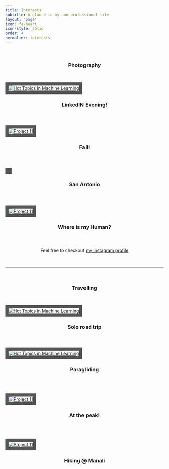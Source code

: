 ```yaml
---
title: Interests
subtitle: A glance to my non-professional life
layout: "page"
icon: fa-heart 
icon-style: solid
order: 4
permalink: interests
---
```

<br>
<div>

<div >
<h3 align="center"> Photography </h3>


<div class="row" style="margin-top:45px; background-image:'assets/images/bg_image1.jpeg';">
    <div class="1u 12u$(mobile)">
      <div class="item" >        
      </div>
    </div> 
    <div class="5u 12u$(mobile)">
      <div class="item" >
        <a href="#" class="image fit"><img style = "border:10px solid #555;" src="{{ 'assets/images/IMG20221214173647-02.jpeg' | relative_url }}" alt="Hot Topics in Machine Learning" /></a>
        <header>
          <h3>LinkedIN Evening!</h3>
        </header>
      </div>
    </div>
    <div class="1u 12u$(mobile)">
      <div class="item" >        
      </div>
    </div>
    <div class="5u 12u$(mobile)">
      <div class="item" >
        <a href="#" class="image fit"><img style = "border:10px solid #555;"  src="{{ 'assets/images/IMG_20221230225904_IMG_2680-02.jpeg' | relative_url }}" alt="Project 11" /></a>
        <header>
          <h3>Fall!</h3>
        </header>
      </div>
    </div>


<div class="row" style="margin-top: 0px;">
    <div class="1u 12u$(mobile)">
      <div class="item" >        
      </div>
    </div> 
    <div class="5u 12u$(mobile)">
      <div class="item" >
        <a href="#" class="image fit"><img style = "border:10px solid #555;"   src="{{ 'assets/images/IMG_20221229045710_IMG_2426-02-02.jpeg' | relative_url }}" alt="" /></a>
        <header>
          <h3>San Antonio</h3>
        </header>
      </div>
    </div>
    <div class="1u 12u$(mobile)">
      <div class="item" >        
      </div>
    </div>
    <div class="5u 12u$(mobile)">
      <div class="item" >
        <a href="#" class="image fit"><img  style = "border: 10px solid #555;"  src="{{ 'assets/images/IMG_20221230224123_IMG_2650-02.jpeg' | relative_url }}" alt="Project 11" style="margin-top: 100px;"></a>
        <header>
          <h3>Where is my Human?</h3>
        </header>
      </div>
    </div>
</div>

</div>
<p align="center"> Feel free to checkout <a href="https://www.instagram.com/hari_kr_/"> my Instagram profile </a>  
 </p>

</div>
<br>
<hr>
<br>



<h3 align="center"> Travelling </h3>

<div class="row" style="margin-top: 45px;">
    <div class="1u 12u$(mobile)">
      <div class="item" >        
      </div>
    </div> 
    <div class="4u 12u$(mobile)">
      <div class="item" >
        <!-- <a href="#" class="image fit"><img src="{{ 'assets/images/IMG_travel_IMG_2120-01.jpeg' | relative_url }}" 
        alt="Hot Topics in Machine Learning" /></a> -->
        <a href="#" class="image fit"><img  style = "border: 10px solid #555;"   src="{{ 'assets/images/IMG_travel_IMG_2120-01.jpeg' | relative_url }}" 
        alt="Hot Topics in Machine Learning" /></a>
        <header>
          <h3>Solo road trip</h3>
        </header>
      </div>
      <div class="item" >
        <!-- <a href="#" class="image fit"><img src="{{ 'assets/images/IMG_travel_IMG_2120-01.jpeg' | relative_url }}" 
        alt="Hot Topics in Machine Learning" /></a> -->
        <a href="#" class="image fit"><img  style = "border: 10px solid #555;"   src="{{ 'assets/images/IMG_travel_Screenshot_20210330_144630_com.huawei.himovie.overseas-01.jpeg' | relative_url }}" 
        alt="Hot Topics in Machine Learning" /></a>
        <header>
          <h3>Paragliding</h3>
        </header>
      </div>
    </div>
    <div class="3u 12u$(mobile)" style="margin-top: 65px;">
      <div class="item" >
        <a href="#" class="image fit"><img   style = "border: 10px solid #555;"  src="{{ 'assets/images/IMG_travel_20210402090542_IMG_2097-01.jpeg' | relative_url }}" alt="Project 11" /></a>
        <header>
          <h3>At the peak!</h3>
        </header>
      </div>
    </div>
    <div class="3u 12u$(mobile)" style="margin-top: 65px;">
      <div class="item" >
        <a href="#" class="image fit"><img   style = "border: 10px solid #555;"  src="{{ 'assets/images/IMG_travel_IMG_20210401_091933-01.jpeg' | relative_url }}" alt="Project 11" /></a>
        <header>
          <h3>Hiking @ Manali</h3>
        </header>
      </div>
    </div>
    <div class="1u 12u$(mobile)">
      <div class="item" >        
      </div>
    </div> 
</div>




<!-- 
I love books! Here are some I'm reading now:

1. Robert Burton: *The Anatomy of Melancholy*
2. Robert Musil: *The Man Without Qualities*
3. Kazuo Ishiguro: *The Unconsoled*
4. Malcolm Lowry: *Under the Volcano*
5. Virginia Woolf: *The Waves*
6. James Joyce: *Finnegans Wake*
7. Thomas Wolfe: *Look Homeward, Angel*
8. William Thackeray: *Pendennis*
9. Karl Marx: *Capital*
10. James Woodforde: *The Diary of A Country Parson*

source: [The Guardian](https://www.theguardian.com/books/booksblog/2011/jan/04/best-boring-books) -->